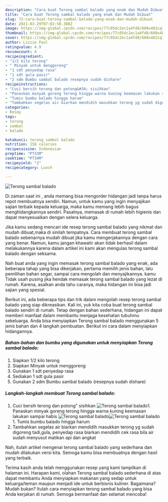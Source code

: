 ```yaml
---
description: "Cara buat Terong sambal balado yang enak dan Mudah Dibuat"
title: "Cara buat Terong sambal balado yang enak dan Mudah Dibuat"
slug: 72-cara-buat-terong-sambal-balado-yang-enak-dan-mudah-dibuat
date: 2021-03-29T07:02:50.308Z
image: https://img-global.cpcdn.com/recipes/77c05dc2ec1a4fd8/680x482cq70/terong-sambal-balado-foto-resep-utama.jpg
thumbnail: https://img-global.cpcdn.com/recipes/77c05dc2ec1a4fd8/680x482cq70/terong-sambal-balado-foto-resep-utama.jpg
cover: https://img-global.cpcdn.com/recipes/77c05dc2ec1a4fd8/680x482cq70/terong-sambal-balado-foto-resep-utama.jpg
author: Lizzie Paul
ratingvalue: 4.9
reviewcount: 4
recipeingredient:
- "1/2 kilo terong"
- " Minyak untuk menggoreng"
- "1 sdt penyedap rasa"
- "1 sdt gula pasir"
- "2 sdm Bumbu sambal balado resepnya sudah dishare"
recipeinstructions:
- "Cuci bersih terong dan potong&#34; sisihkan"
- "Panaskan minyak goreng terong hingga warna kuning keemasan lakukan sampai habis"
- "Tumis bumbu balado hingga harum"
- "Tambahkan segelas air biarkan mendidih masukkan terong yg sudah digoreng tadi,gula, penyedap rasa biarkan mendidih cek rasa bila air sudah menyusut matikan api dan angkat"
categories:
- Resep
tags:
- terong
- sambal
- balado

katakunci: terong sambal balado 
nutrition: 158 calories
recipecuisine: Indonesian
preptime: "PT33M"
cooktime: "PT34M"
recipeyield: "2"
recipecategory: Lunch

---
```



![Terong sambal balado](https://img-global.cpcdn.com/recipes/77c05dc2ec1a4fd8/680x482cq70/terong-sambal-balado-foto-resep-utama.jpg)

Di zaman  saat ini , anda memang bisa mengorder hidangan jadi tanpa harus repot membuatnya sendiri. Namun, untuk kamu yang ingin menyajikan sajian terbaik kepada keluarga, maka kamu memang lebih bagus menghidangkannya sendiri. Pasalnya, memasak di rumah lebih higienis dan dapat menyesuaikan dengan selera keluarga.

Jika kamu sedang mencari ide resep terong sambal balado yang nikmat dan mudah dibuat,maka di sinilah tempatnya. Cara membuat terong sambal balado  sebenarnya mudah dibuat jika kamu mengerjakannya dengan cara yang benar. Namun, kamu jangan khawatir akan tidak berhasil dalam melakukannya 
karena dalam artikel ini kami akan mengulas terong sambal balado dengan seksama.  



Nah buat anda yang ingin memasak terong sambal balado yang enak, ada beberapa tahap yang bisa dikerjakan, pertama memilih jenis bahan, lalu pemilihan bahan segar, sampai cara mengolah dan menyajikannya. kamu Tidak usah pusing jika hendak memasak terong sambal balado yang lezat di rumah. Karena, asalkan anda  tahu caranya, maka hidangan ini bisa jadi sajian yang spesial.

Berikut ini, ada beberapa tips dan trik dalam mengolah resep terong sambal balado yang siap dikreasikan. Kali ini, yuk kita coba buat terong sambal balado sendiri di rumah. Tetap dengan bahan sederhana, hidangan ini dapat memberi manfaat dalam membantu menjaga kesehatan tubuhmu sekeluarga. Anda bisa menyiapkan Terong sambal balado menggunakan 5 jenis bahan dan 4 langkah pembuatan. Berikut ini cara dalam menyiapkan hidangannya.

<!--inarticleads1-->

##### Bahan-bahan dan bumbu yang digunakan untuk menyiapkan Terong sambal balado:

1. Siapkan 1/2 kilo terong
1. Siapkan  Minyak untuk menggoreng
1. Gunakan 1 sdt penyedap rasa
1. Sediakan 1 sdt gula pasir
1. Gunakan 2 sdm Bumbu sambal balado (resepnya sudah dishare)




<!--inarticleads2-->

##### Langkah-langkah membuat Terong sambal balado:

1. Cuci bersih terong dan potong&#34; sisihkan
<img src="https://img-global.cpcdn.com/steps/cfdfb88f00f09187/160x128cq70/terong-sambal-balado-langkah-memasak-1-foto.jpg" alt="Terong sambal balado">1. Panaskan minyak goreng terong hingga warna kuning keemasan lakukan sampai habis
<img src="https://img-global.cpcdn.com/steps/05c847dbdb0e471a/160x128cq70/terong-sambal-balado-langkah-memasak-2-foto.jpg" alt="Terong sambal balado"><img src="https://img-global.cpcdn.com/steps/5021cfcc80861b43/160x128cq70/terong-sambal-balado-langkah-memasak-2-foto.jpg" alt="Terong sambal balado">1. Tumis bumbu balado hingga harum
1. Tambahkan segelas air biarkan mendidih masukkan terong yg sudah digoreng tadi,gula, penyedap rasa biarkan mendidih cek rasa bila air sudah menyusut matikan api dan angkat




Nah, itulah artikel mengenai  terong sambal balado  yang sederhana dan mudah dilakukan versi kita. Semoga kamu bisa membuatnya dengan hasil yang terbaik. 

Terima kasih anda telah menggunakan resep yang kami tampilkan di halaman ini. Harapan kami, olahan  Terong sambal balado sederhana di atas dapat membantu Anda menyiapkan makanan yang sedap untuk keluarga/teman maupun menjadi ide untuk berbisnis kuliner. Bagaimana? Mudah bukan? Itulah cara menyiapkan terong sambal balado yang bisa Anda kerjakan di rumah. Semoga bermanfaat dan selamat mencoba!

